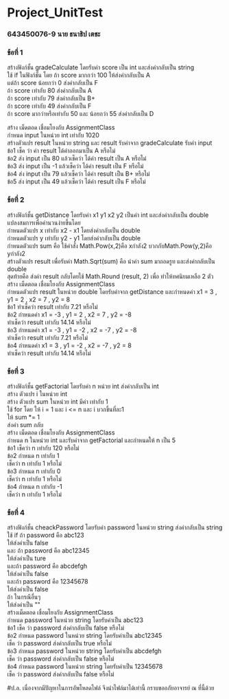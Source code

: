 # Project_UnitTest
### 643450076-9 นาย ธนาธิป เตชะ
### ข้อที่ 1
สร้างฟังก์ชั้น gradeCalculate โดยรับค่า score เป็น int และส่งค่ากลับเป็น string<br>
ใช้ if ในฟังก์ชั้น โดย ถ้า score มากกว่า 100 ให้ส่งค่ากลับเป็น A <br>
แต่ถ้า score น้อยกว่า 0 ส่งค่ากลับเป็น F <br>
ถ้า score  เท่ากับ 80 ส่งค่ากลับเป็น A <br>
ถ้า score  เท่ากับ 79 ส่งค่ากลับเป็น B+ <br>
ถ้า score  เท่ากับ 49 ส่งค่ากลับเป็น F <br>
ถ้า score  มากว่าหรือเท่ากับ 50 และ น้อยกว่า 55 ส่งค่ากลับเป็น D <br> 

 สร้าง เม็ดตอด เชื่อมโยงกับ AssignmentClass <br>
    กำหนด input ในหน่วย int เท่ากับ 1020 <br>
    สร้างตัวแปร result ในหน่วย string และ result รับค่าจาก gradeCalculate รับค่า input <br>
    ข้อ1 เช็ค ว่า ค่า result ได้ค่าออกมาเป็น A หรือไม่ <br>
    ข้อ2 ส่ง input เป็น 80 แล้วเช็คว่า ได้ค่า result เป็น A หรือไม่ <br>
    ข้อ3 ส่ง input เป็น -1 แล้วเช็คว่า ได้ค่า result เป็น F หรือไม่ <br>
    ข้อ4 ส่ง input เป็น 79 แล้วเช็คว่า ได้ค่า result เป็น B+ หรือไม่ <br>
    ข้อ5 ส่ง input เป็น 49 แล้วเช็คว่า ได้ค่า result เป็น F หรือไม่ <br>
### ข้อที่ 2
  สร้างฟังก์ชั้น getDistance โดยรับค่า x1 y1 x2 y2 เป็นค่า int และส่งค่ากลับเป็น double<br>
  แปลงสมการเพื่อคำนวนง่ายขึ้นโดย<br>
    กำหนดตัวแปร x เท่ากับ x2 - x1 โดยส่งค่ากลับเป็น double<br>
    กำหนดตัวแปร y เท่ากับ y2 - y1 โดยส่งค่ากลับเป็น double<br>
    กำหนดตัวแปร sum คือ ใช้คำสั่ง Math.Pow(x,2)คือ xกำลัง2 บวกกับMath.Pow(y,2)คือ yกำลัง2<br>
    สร้างตัวแปร result เพื่อรับค่า Math.Sqrt(sum) คือ นำค่า sum มาถอดรูท และส่งค่ากลับเป็น double<br>
    สุดท้ายคือ ส่งค่า result กลับโดยใช้ Math.Round (result, 2) เพื่อ ทำให้ทศนิยมเหลือ 2 ตัว<br>
  สร้าง เม็ดตอด เชื่อมโยงกับ AssignmentClass<br>
  กำหนดตัวแปร result ในหน่วย double โดยรับค่าจาก getDistance และกำหนดค่า x1 = 3 , y1 = 2 , x2 = 7 , y2 = 8<br>
    ข้อ1 ทำเช็คว่า result เท่ากับ 7.21 หรือไม่<br>
    ข้อ2 กำหนดค่า x1 = -3 , y1 = 2 , x2 = 7 , y2 = -8<br>
      ทำเช็คว่า result เท่ากับ 14.14 หรือไม่<br>
    ข้อ3 กำหนดค่า x1 = -3 , y1 = -2 , x2 = -7 , y2 = -8<br>
      ทำเช็คว่า result เท่ากับ 7.21 หรือไม่<br>
    ข้อ4 กำหนดค่า x1 = 3 , y1 = -2 , x2 = -7 , y2 = 8<br>
      ทำเช็คว่า result เท่ากับ 14.14 หรือไม่<br>
 ### ข้อที่ 3
   สร้างฟังก์ชั้น getFactorial โดยรับค่า n หน่วย int ส่งค่ากลับเป็น int<br>
    สร้าง ตัวแปร i ในหน่วย int<br>
    สร้าง ตัวแปร sum ในหน่วย int มีค่า เท่ากับ 1<br>
    ใช้ for โดย ให้ i = 1 และ i <= n และ i บวกขึ้นที่ละ1<br>
      ให้ sum *= 1<br>
    ส่งค่า sum กลับ<br>
  สร้าง เม็ดตอด เชื่อมโยงกับ AssignmentClass<br>
  กำหนด n ในหน่วย int และรับค่าจาก getFactorial และกำหนดให้ n เป็น 5<br>
  ข้อ1 เช็คว่า n เท่ากับ 120 หรือไม่<br>
  ข้อ2 กำหนด n เท่ากับ 1<br>
    เช็คว่า n เท่ากับ 1 หรือไม่<br>
  ข้อ3 กำหนด n เท่ากับ 0<br>
    เช็คว่า n เท่ากับ 1 หรือไม่<br>
  ข้อ4 กำหนด n เท่ากับ -1<br>
    เช็คว่า n เท่ากับ 1 หรือไม่<br>
### ข้อที่ 4
  สร้างฟังก์ชั้น cheackPassword โดยรับค่า password ในหน่วย string ส่งค่ากลับเป็น string <br>
    ใช้ if ถ้า password คือ abc123<br>
      ให้ส่งค่าเป็น false<br>
      และ ถ้า password คือ abc12345<br>
        ให้ส่งค่าเป็น ture<br>
      และถ้า password คือ abcdefgh<br>
        ให้ส่งค่าเป็น false <br>
      และถ้า password คือ 12345678<br>
        ให้ส่งค่าเป็น false<br>
      ถ้า ในกรณีอื่นๆ<br>
        ให้ส่งค่าเป็น ""<br>
  สร้างเม็ดตอด เชื่อมโยงกับ AssignmentClass<br>
    กำหนด password ในหน่วย string โดยรับค่าเป็น abc123<br>
      ข้อ1 เช็ค ว่า password ส่งค่ากลับเป็น false หรือไม่<br>
      ข้อ2 กำหนด password ในหน่วย string โดยรับค่าเป็น abc12345<br>
        เช็ค ว่า password ส่งค่ากลับเป็น true หรือไม่<br>
      ข้อ3 กำหนด password ในหน่วย string โดยรับค่าเป็น abcdefgh<br>
        เช็ค ว่า password ส่งค่ากลับเป็น false หรือไม่<br>
      ข้อ4 กำหนด password ในหน่วย string โดยรับค่าเป็น 12345678<br>
        เช็ค ว่า password ส่งค่ากลับเป็น false หรือไม่<br>
      
#ป.ล. เนื่องจากมีปัญหาในการอัพโหลดไฟล์ จึงนำไฟล์มาได้เท่านี้ กราบขออภัยอาจารย์ ณ ที่นี้ด้วย
